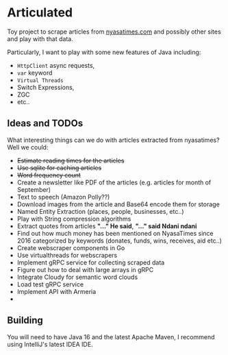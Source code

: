 Articulated
===

Toy project to scrape articles from [nyasatimes.com](https://www.nyasatimes.com) and possibly other sites and play with that data.

Particularly, I want to play with some new features of Java including:
- `HttpClient` async requests, 
- `var` keyword
- `Virtual Threads`
- Switch Expressions,
- ZGC
- etc..

## Ideas and TODOs

What interesting things can we do with articles extracted from nyasatimes? Well we could:

- ~~Estimate reading times for the articles~~
- ~~Use sqlite for caching articles~~
- ~~Word frequency count~~
- Create a newsletter like PDF of the articles (e.g. articles for month of September)
- Text to speech (Amazon Polly??)
- Download images from the article and Base64 encode them for storage
- Named Entity Extraction (places, people, businesses, etc..)
- Play with String compression algorithms
- Extract quotes from articles **"..." He said**, **"..." said Ndani ndani**
- Find out how much money has been mentioned on NyasaTimes since 2016 categorized by keywords (donates, funds, wins, receives, aid etc..)
- Create webscraper components in Go
- Use virtualthreads for webscrapers
- Implement gRPC service for collecting scraped data
- Figure out how to deal with large arrays in gRPC
- Integrate Cloudy for semantic word clouds
- Load test gRPC service
- Implement API with Armeria 
- 

## Building

You will need to have Java 16 and the latest Apache Maven, I recommend using IntelliJ's latest IDEA IDE.
